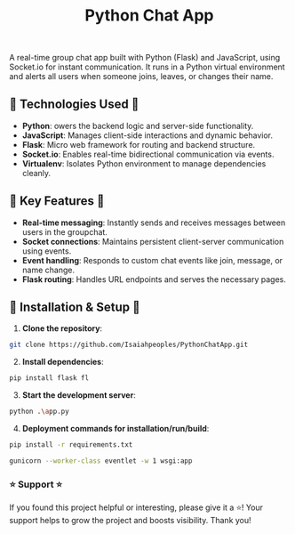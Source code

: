<div align="center" id="toc">
<ul style="list-style: none">
<summary>
 <h1>Python Chat App</h1>
</summary>
</ul>
</div>

<br>

A real-time group chat app built with Python (Flask) and JavaScript, using Socket.io for instant communication. It runs in a Python virtual environment and alerts all users when someone joins, leaves, or changes their name.


## 🚀 Technologies Used 🚀

- **Python**: owers the backend logic and server-side functionality.
- **JavaScript**: Manages client-side interactions and dynamic behavior.
- **Flask**: Micro web framework for routing and backend structure.
- **Socket.io**: Enables real-time bidirectional communication via events.
- **Virtualenv**: Isolates Python environment to manage dependencies cleanly.

## 📑 Key Features 📑

- **Real-time messaging**: Instantly sends and receives messages between users in the groupchat.
- **Socket connections**: Maintains persistent client-server communication using events.
- **Event handling**: Responds to custom chat events like join, message, or name change.
- **Flask routing**: Handles URL endpoints and serves the necessary pages.

## 🔧 Installation & Setup 🔧

1. **Clone the repository**:
```bash
git clone https://github.com/Isaiahpeoples/PythonChatApp.git
```

2. **Install dependencies**:
```bash
pip install flask fl
```

3. **Start the development server**:
```bash
python .\app.py
```

4. **Deployment commands for installation/run/build**:
```bash
pip install -r requirements.txt

gunicorn --worker-class eventlet -w 1 wsgi:app
```

### ⭐️ Support ⭐️
If you found this project helpful or interesting, please give it a ⭐️! Your support helps to grow the project and boosts visibility. Thank you!
